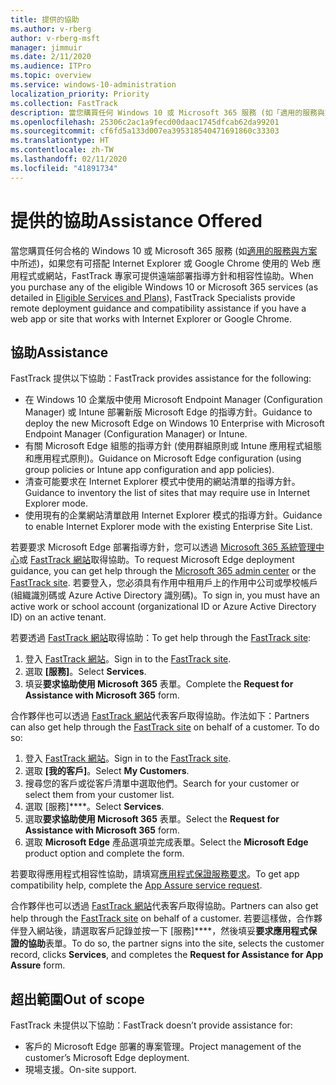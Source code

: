 ```yaml
---
title: 提供的協助
ms.author: v-rberg
author: v-rberg-msft
manager: jimmuir
ms.date: 2/11/2020
ms.audience: ITPro
ms.topic: overview
ms.service: windows-10-administration
localization_priority: Priority
ms.collection: FastTrack
description: 當您購買任何 Windows 10 或 Microsoft 365 服務 (如「適用的服務與方案」中所述)，如果您有可搭配 Internet Explorer 或 Google Chrome 使用的 Web 應用程式或網站，FastTrack 專家可提供遠端部署指導方針和相容性協助。
ms.openlocfilehash: 25306c2ac1a9fecd00daac1745dfcab62da99201
ms.sourcegitcommit: cf6fd5a133d007ea395318540471691860c33303
ms.translationtype: HT
ms.contentlocale: zh-TW
ms.lasthandoff: 02/11/2020
ms.locfileid: "41891734"
---
```

# <a name="assistance-offered"></a><span data-ttu-id="bd2bc-103">提供的協助</span><span class="sxs-lookup"><span data-stu-id="bd2bc-103">Assistance Offered</span></span>

<span data-ttu-id="bd2bc-104">當您購買任何合格的 Windows 10 或 Microsoft 365 服務 (如[適用的服務與方案](M365-eligible-services-and-plans.md)中所述)，如果您有可搭配 Internet Explorer 或 Google Chrome 使用的 Web 應用程式或網站，FastTrack 專家可提供遠端部署指導方針和相容性協助。</span><span class="sxs-lookup"><span data-stu-id="bd2bc-104">When you purchase any of the eligible Windows 10 or Microsoft 365 services (as detailed in [Eligible Services and Plans](M365-eligible-services-and-plans.md)), FastTrack Specialists provide remote deployment guidance and compatibility assistance if you have a web app or site that works with Internet Explorer or Google Chrome.</span></span> 

## <a name="assistance"></a><span data-ttu-id="bd2bc-105">協助</span><span class="sxs-lookup"><span data-stu-id="bd2bc-105">Assistance</span></span>

<span data-ttu-id="bd2bc-106">FastTrack 提供以下協助：</span><span class="sxs-lookup"><span data-stu-id="bd2bc-106">FastTrack provides assistance for the following:</span></span>
- <span data-ttu-id="bd2bc-107">在 Windows 10 企業版中使用 Microsoft Endpoint Manager (Configuration Manager) 或 Intune 部署新版 Microsoft Edge 的指導方針。</span><span class="sxs-lookup"><span data-stu-id="bd2bc-107">Guidance to deploy the new Microsoft Edge on Windows 10 Enterprise with Microsoft Endpoint Manager (Configuration Manager) or Intune.</span></span>
- <span data-ttu-id="bd2bc-108">有關 Microsoft Edge 組態的指導方針 (使用群組原則或 Intune 應用程式組態和應用程式原則)。</span><span class="sxs-lookup"><span data-stu-id="bd2bc-108">Guidance on Microsoft Edge configuration (using group policies or Intune app configuration and app policies).</span></span>
- <span data-ttu-id="bd2bc-109">清查可能要求在 Internet Explorer 模式中使用的網站清單的指導方針。</span><span class="sxs-lookup"><span data-stu-id="bd2bc-109">Guidance to inventory the list of sites that may require use in Internet Explorer mode.</span></span>
- <span data-ttu-id="bd2bc-110">使用現有的企業網站清單啟用 Internet Explorer 模式的指導方針。</span><span class="sxs-lookup"><span data-stu-id="bd2bc-110">Guidance to enable Internet Explorer mode with the existing Enterprise Site List.</span></span>

<span data-ttu-id="bd2bc-111">若要要求 Microsoft Edge 部署指導方針，您可以透過 [Microsoft 365 系統管理中心](https://go.microsoft.com/fwlink/?linkid=2032704)或 [FastTrack 網站](https://go.microsoft.com/fwlink/?linkid=780698)取得協助。</span><span class="sxs-lookup"><span data-stu-id="bd2bc-111">To request Microsoft Edge deployment guidance, you can get help through the [Microsoft 365 admin center](https://go.microsoft.com/fwlink/?linkid=2032704) or the [FastTrack site](https://go.microsoft.com/fwlink/?linkid=780698).</span></span> <span data-ttu-id="bd2bc-112">若要登入，您必須具有作用中租用戶上的作用中公司或學校帳戶 (組織識別碼或 Azure Active Directory 識別碼)。</span><span class="sxs-lookup"><span data-stu-id="bd2bc-112">To sign in, you must have an active work or school account (organizational ID or Azure Active Directory ID) on an active tenant.</span></span> 

<span data-ttu-id="bd2bc-113">若要透過 [FastTrack 網站](https://go.microsoft.com/fwlink/?linkid=780698)取得協助：</span><span class="sxs-lookup"><span data-stu-id="bd2bc-113">To get help through the [FastTrack site](https://go.microsoft.com/fwlink/?linkid=780698):</span></span> 
1.  <span data-ttu-id="bd2bc-114">登入 [FastTrack 網站](https://go.microsoft.com/fwlink/?linkid=780698)。</span><span class="sxs-lookup"><span data-stu-id="bd2bc-114">Sign in to the [FastTrack site](https://go.microsoft.com/fwlink/?linkid=780698).</span></span> 
2.  <span data-ttu-id="bd2bc-115">選取 **[服務]**。</span><span class="sxs-lookup"><span data-stu-id="bd2bc-115">Select **Services**.</span></span>
3.  <span data-ttu-id="bd2bc-116">填妥**要求協助使用 Microsoft 365** 表單。</span><span class="sxs-lookup"><span data-stu-id="bd2bc-116">Complete the **Request for Assistance with Microsoft 365** form.</span></span>
  
<span data-ttu-id="bd2bc-p102">合作夥伴也可以透過 [FastTrack 網站](https://go.microsoft.com/fwlink/?linkid=780698)代表客戶取得協助。作法如下：</span><span class="sxs-lookup"><span data-stu-id="bd2bc-p102">Partners can also get help through the [FastTrack site](https://go.microsoft.com/fwlink/?linkid=780698) on behalf of a customer. To do so:</span></span>
1.  <span data-ttu-id="bd2bc-119">登入 [FastTrack 網站](https://go.microsoft.com/fwlink/?linkid=780698)。</span><span class="sxs-lookup"><span data-stu-id="bd2bc-119">Sign in to the [FastTrack site](https://go.microsoft.com/fwlink/?linkid=780698).</span></span> 
2.  <span data-ttu-id="bd2bc-120">選取 **[我的客戶]**。</span><span class="sxs-lookup"><span data-stu-id="bd2bc-120">Select **My Customers**.</span></span>
3.  <span data-ttu-id="bd2bc-121">搜尋您的客戶或從客戶清單中選取他們。</span><span class="sxs-lookup"><span data-stu-id="bd2bc-121">Search for your customer or select them from your customer list.</span></span>
4.  <span data-ttu-id="bd2bc-122">選取 [服務]\*\*\*\*。</span><span class="sxs-lookup"><span data-stu-id="bd2bc-122">Select **Services**.</span></span>
5.  <span data-ttu-id="bd2bc-123">選取**要求協助使用 Microsoft 365** 表單。</span><span class="sxs-lookup"><span data-stu-id="bd2bc-123">Select the **Request for Assistance with Microsoft 365** form.</span></span>
6.  <span data-ttu-id="bd2bc-124">選取 **Microsoft Edge** 產品選項並完成表單。</span><span class="sxs-lookup"><span data-stu-id="bd2bc-124">Select the **Microsoft Edge** product option and complete the form.</span></span>
 
<span data-ttu-id="bd2bc-125">若要取得應用程式相容性協助，請填寫[應用程式保證服務要求](https://go.microsoft.com/fwlink/?linkid=2022721)。</span><span class="sxs-lookup"><span data-stu-id="bd2bc-125">To get app compatibility help, complete the [App Assure service request](https://go.microsoft.com/fwlink/?linkid=2022721).</span></span>

<span data-ttu-id="bd2bc-126">合作夥伴也可以透過 [FastTrack 網站](https://go.microsoft.com/fwlink/?linkid=780698)代表客戶取得協助。</span><span class="sxs-lookup"><span data-stu-id="bd2bc-126">Partners can also get help through the [FastTrack site](https://go.microsoft.com/fwlink/?linkid=780698) on behalf of a customer.</span></span> <span data-ttu-id="bd2bc-127">若要這樣做，合作夥伴登入網站後，請選取客戶記錄並按一下 [服務]\*\*\*\*，然後填妥**要求應用程式保證的協助**表單。</span><span class="sxs-lookup"><span data-stu-id="bd2bc-127">To do so, the partner signs into the site, selects the customer record, clicks **Services**, and completes the **Request for Assistance for App Assure** form.</span></span>

## <a name="out-of-scope"></a><span data-ttu-id="bd2bc-128">超出範圍</span><span class="sxs-lookup"><span data-stu-id="bd2bc-128">Out of scope</span></span>

<span data-ttu-id="bd2bc-129">FastTrack 未提供以下協助：</span><span class="sxs-lookup"><span data-stu-id="bd2bc-129">FastTrack doesn’t provide assistance for:</span></span>
- <span data-ttu-id="bd2bc-130">客戶的 Microsoft Edge 部署的專案管理。</span><span class="sxs-lookup"><span data-stu-id="bd2bc-130">Project management of the customer’s Microsoft Edge deployment.</span></span>
- <span data-ttu-id="bd2bc-131">現場支援。</span><span class="sxs-lookup"><span data-stu-id="bd2bc-131">On-site support.</span></span>